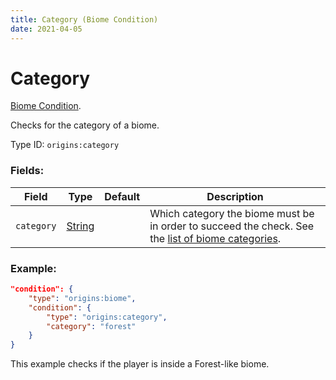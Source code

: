 ```yaml
---
title: Category (Biome Condition)
date: 2021-04-05
---
```

# Category

[Biome Condition](../biome_conditions.md).

Checks for the category of a biome.

Type ID: `origins:category`

### Fields:

Field  | Type | Default | Description
-------|------|---------|-------------
`category` | [String](../data_types/string.md) | |  Which category the biome must be in order to succeed the check. See the [list of biome categories](../misc/biome_categories.md).

### Example:
```json
"condition": {
    "type": "origins:biome",
    "condition": {
        "type": "origins:category",
        "category": "forest"
    }
}
```
This example checks if the player is inside a Forest-like biome.